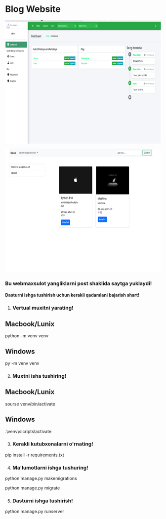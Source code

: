 # Blog Website

<p align="center">
    <img height="400" src="https://github.com/Raximboy7/web-818/blob/main/web.png">
</p>

<p align="center">
    <img height="400" src="https://github.com/Raximboy7/web-818/blob/main/web2.png">
</p>

<h3>Bu webmaxsulot yangliklarni post shaklida saytga yuklaydi!</h3>  

<h4>Dasturni ishga tushirish uchun kerakli qadamlani bajarish shart!</h4>

1. <h3>Vertual muxitni yarating!</h3>


<h2>Macbook/Lunix</h2>  

python -m venv venv


<h2>Windows</h2>    

py -m venv venv


2. <h3>Muxtni isha tushiring!</h3>

<h2>Macbook/Lunix</h2> 

sourse venv/bin/activate


<h2>Windows</h2> 

.\venv\sicripts\activate

3. <h3>Kerakli kutubxonalarni o'rnating!</h3>

pip install -r requirements.txt

4. <h3> Ma'lumotlarni ishga tushuring!</h3>

python manage.py makemigrations

python manage.py migrate


5. <h3>Dasturni ishga tushirish!</h3>

python manage.py runserver

